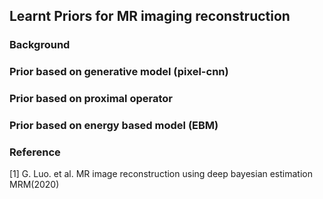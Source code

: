 ## Learnt Priors for MR imaging reconstruction

### Background

### Prior based on generative model (pixel-cnn)

### Prior based on proximal operator

### Prior based on energy based model (EBM)

### Reference

[1] G. Luo. et al. MR image reconstruction using deep bayesian estimation MRM(2020)

